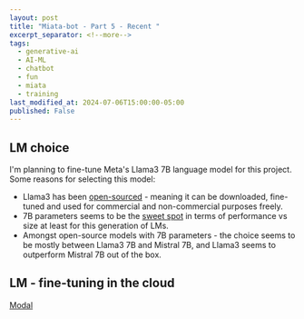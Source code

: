 ```yaml
---
layout: post
title: "Miata-bot - Part 5 - Recent "
excerpt_separator: <!--more-->
tags:
  - generative-ai
  - AI-ML
  - chatbot
  - fun
  - miata
  - training
last_modified_at: 2024-07-06T15:00:00-05:00
published: False
---
```


## LM choice

I'm planning to fine-tune Meta's Llama3 7B language model for this project. Some reasons for selecting this model:
- Llama3 has been [open-sourced]() - meaning it can be downloaded, fine-tuned and used for commercial and non-commercial purposes freely.
- 7B parameters seems to be the [sweet spot]() in terms of performance vs size at least for this generation of LMs.
- Amongst open-source models with 7B parameters - the choice seems to be mostly between Llama3 7B and Mistral 7B, and Llama3 seems to outperform Mistral 7B out of the box.



## LM - fine-tuning in the cloud

[Modal](https://modal.com/pricing)
